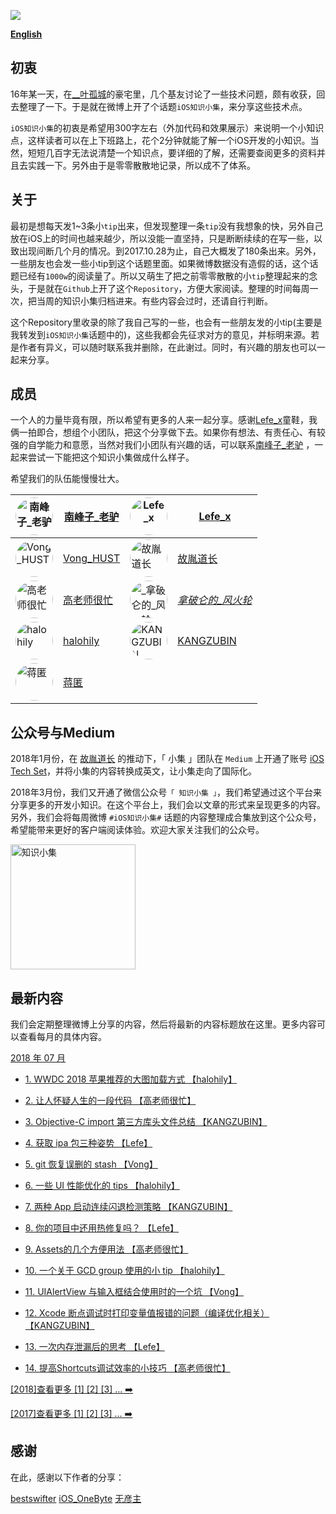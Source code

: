 

![](https://github.com/southpeak/iOS-tech-set/blob/master/images/Banner.png?raw=true)

**[English](https://github.com/southpeak/iOS-tech-set/blob/master/README_EN.md)**

## 初衷

16年某一天，在[__叶孤城](https://weibo.com/u/1438670852)的豪宅里，几个基友讨论了一些技术问题，颇有收获，回去整理了一下。于是就在微博上开了个话题`iOS知识小集`，来分享这些技术点。

`iOS知识小集`的初衷是希望用300字左右（外加代码和效果展示）来说明一个小知识点，这样读者可以在上下班路上，花个2分钟就能了解一个iOS开发的小知识。当然，短短几百字无法说清楚一个知识点，要详细的了解，还需要查阅更多的资料并且去实践一下。另外由于是零零散散地记录，所以成不了体系。

## 关于

最初是想每天发1~3条小`tip`出来，但发现整理一条`tip`没有我想象的快，另外自己放在iOS上的时间也越来越少，所以没能一直坚持，只是断断续续的在写一些，以致出现间断几个月的情况。到2017.10.28为止，自己大概发了180条出来。另外，一些朋友也会发一些小tip到这个话题里面。如果微博数据没有造假的话，这个话题已经有`1000w`的阅读量了。所以又萌生了把之前零零散散的小`tip`整理起来的念头，于是就在`Github`上开了这个`Repository`，方便大家阅读。整理的时间每周一次，把当周的知识小集归档进来。有些内容会过时，还请自行判断。

这个Repository里收录的除了我自己写的一些，也会有一些朋友发的小tip(主要是我转发到`iOS知识小集`话题中的)，这些我都会先征求对方的意见，并标明来源。若是作者有异义，可以随时联系我并删除，在此谢过。同时，有兴趣的朋友也可以一起来分享。

## 成员

一个人的力量毕竟有限，所以希望有更多的人来一起分享。感谢[Lefe_x](https://weibo.com/u/5953150140)童鞋，我俩一拍即合，想组个小团队，把这个分享做下去。如果你有想法、有责任心、有较强的自学能力和意愿，当然对我们小团队有兴趣的话，可以联系[南峰子_老驴](http://weibo.com/touristdiary) ，一起来尝试一下能把这个知识小集做成什么样子。

希望我们的队伍能慢慢壮大。

 <a href="https://weibo.com/touristdiary"><img style="border-radius: 30px" src="https://tva1.sinaimg.cn/crop.1.0.1366.1366.180/c5ff030ejw8f5bbc70i61j212011yq80.jpg" title="南峰子_老驴" width="60"/></a> | [南峰子_老驴](https://weibo.com/touristdiary) | <a href="https://weibo.com/u/5953150140"><img style="border-radius: 30px" src="https://tva4.sinaimg.cn/crop.8.0.1226.1226.180/006uSOiEjw8f9h4ihstq4j30yi0y2gnq.jpg" title="Lefe_x" width="60"/></a> | [Lefe_x](https://weibo.com/u/5953150140) 
------------- | ------------- | ------------- | -------------
<a href="https://weibo.com/VongLo"><img style="border-radius: 30px" src="https://tvax3.sinaimg.cn/crop.0.0.667.667.180/ba81ca29ly8fhu4meonedj20ij0ijgmh.jpg" title="Vong_HUST" width="60"/></a> | [Vong_HUST](https://weibo.com/VongLo) | <a href="https://weibo.com/soapyigu"><img style="border-radius: 30px" src="https://tva4.sinaimg.cn/crop.14.0.721.721.180/6cf34ee4jw8f8rdmtzzgmj20ku0k10t5.jpg" title="故胤道长" width="60"/></a> | [故胤道长](https://weibo.com/soapyigu)
<a href="https://weibo.com/517082456"><img style="border-radius: 30px" src="https://tva4.sinaimg.cn/crop.0.0.1242.1242.180/5fe18d75jw8evft9qcjh5j20yi0yigo5.jpg" title="高老师很忙" width="60"/></a> | [高老师很忙](https://weibo.com/517082456) | <a href="https://weibo.com/u/2293476232"><img style="border-radius: 30px" src="https://tvax1.sinaimg.cn/crop.6.0.737.737.180/88b3ab88ly8fnassmyvedj20ku0khgma.jpg" title="_拿破仑的_风火轮_" width="60"/></a> | [_拿破仑的_风火轮_](https://weibo.com/u/2293476232) 
<a href="http://weibo.com/halohily"><img style="border-radius: 30px" src="http://ww4.sinaimg.cn/mw690/d9ec7ffcjw8f8a753z961j20e80dp0t3.jpg" title="halohily" width="60"/></a> | [halohily](http://weibo.com/halohily) | <a href="https://weibo.com/kangzubin"><img style="border-radius: 30px" src="https://tva3.sinaimg.cn/crop.0.0.440.440.180/621b53aejw8ekybg28hxzj20c80c83z0.jpg" title="KANGZUBIN" width="60"/></a> | [KANGZUBIN](https://weibo.com/kangzubin) 
<a href="https://weibo.com/cimer"><img style="border-radius: 30px" src="https://tvax3.sinaimg.cn/crop.0.0.240.240.180/63fbed7aly8fgwp4qd9e4j206o06omx4.jpg" title="蒋匿" width="60"/></a> | [蒋匿](https://weibo.com/cimer) 

## 公众号与Medium

2018年1月份，在 [故胤道长](https://weibo.com/soapyigu) 的推动下，「 小集 」团队在 `Medium` 上开通了账号 [iOS Tech Set](https://medium.com/@iostechset)，并将小集的内容转换成英文，让小集走向了国际化。

2018年3月份，我们又开通了微信公众号`「 知识小集 」`，我们希望通过这个平台来分享更多的开发小知识。在这个平台上，我们会以文章的形式来呈现更多的内容。另外，我们会将每周微博 `#iOS知识小集#` 话题的内容整理成合集放到这个公众号，希望能带来更好的客户端阅读体验。欢迎大家关注我们的公众号。

<img src="https://raw.githubusercontent.com/iOS-Tips/iOS-tech-set/master/images/qrcode.jpg" title="知识小集" width="200"/>

## 最新内容
我们会定期整理微博上分享的内容，然后将最新的内容标题放在这里。更多内容可以查看每月的具体内容。

[2018 年 07 月](https://github.com/southpeak/iOS-tech-set/blob/master/2018/07.md)

* [1. WWDC 2018 苹果推荐的大图加载方式 【halohily】](https://github.com/southpeak/iOS-tech-set/blob/master/2018/07.md#wwdc-2018-%E8%8B%B9%E6%9E%9C%E6%8E%A8%E8%8D%90%E7%9A%84%E5%A4%A7%E5%9B%BE%E5%8A%A0%E8%BD%BD%E6%96%B9%E5%BC%8F)
* [2. 让人怀疑人生的一段代码 【高老师很忙】](https://github.com/southpeak/iOS-tech-set/blob/master/2018/07.md#%E8%AE%A9%E4%BA%BA%E6%80%80%E7%96%91%E4%BA%BA%E7%94%9F%E7%9A%84%E4%B8%80%E6%AE%B5%E4%BB%A3%E7%A0%81)
* [3. Objective-C import 第三方库头文件总结 【KANGZUBIN】](https://github.com/southpeak/iOS-tech-set/blob/master/2018/07.md#objective-c-import-%E7%AC%AC%E4%B8%89%E6%96%B9%E5%BA%93%E5%A4%B4%E6%96%87%E4%BB%B6%E6%80%BB%E7%BB%93)
* [4. 获取 ipa 包三种姿势 【Lefe】](https://github.com/southpeak/iOS-tech-set/blob/master/2018/07.md#%E8%8E%B7%E5%8F%96-ipa-%E5%8C%85%E4%B8%89%E7%A7%8D%E5%A7%BF%E5%8A%BF)
* [5. git 恢复误删的 stash 【Vong】](https://github.com/southpeak/iOS-tech-set/blob/master/2018/07.md#git-%E6%81%A2%E5%A4%8D%E8%AF%AF%E5%88%A0%E7%9A%84-stash)

* [6. 一些 UI 性能优化的 tips 【halohily】](https://github.com/southpeak/iOS-tech-set/blob/master/2018/07.md#%E4%B8%80%E4%BA%9B-ui-%E6%80%A7%E8%83%BD%E4%BC%98%E5%8C%96%E7%9A%84-tips)
* [7. 两种 App 启动连续闪退检测策略 【KANGZUBIN】](https://github.com/southpeak/iOS-tech-set/blob/master/2018/07.md#%E4%B8%A4%E7%A7%8D-app-%E5%90%AF%E5%8A%A8%E8%BF%9E%E7%BB%AD%E9%97%AA%E9%80%80%E6%A3%80%E6%B5%8B%E7%AD%96%E7%95%A5)
* [8. 你的项目中还用热修复吗？ 【Lefe】](https://github.com/southpeak/iOS-tech-set/blob/master/2018/07.md#%E4%BD%A0%E7%9A%84%E9%A1%B9%E7%9B%AE%E4%B8%AD%E8%BF%98%E7%94%A8%E7%83%AD%E4%BF%AE%E5%A4%8D%E5%90%97%EF%BC%9F)
* [9. Assets的几个方便用法 【高老师很忙】](https://github.com/southpeak/iOS-tech-set/blob/master/2018/07.md#assets%E7%9A%84%E5%87%A0%E4%B8%AA%E6%96%B9%E4%BE%BF%E7%94%A8%E6%B3%95)
* [10. 一个关于 GCD group 使用的小 tip 【halohily】](https://github.com/southpeak/iOS-tech-set/blob/master/2018/07.md#%E4%B8%80%E4%B8%AA%E5%85%B3%E4%BA%8E-gcd-group-%E4%BD%BF%E7%94%A8%E7%9A%84%E5%B0%8F-tip)
* [11. UIAlertView 与输入框结合使用时的一个坑 【Vong】](https://github.com/southpeak/iOS-tech-set/blob/master/2018/07.md#uialertview-%E4%B8%8E%E8%BE%93%E5%85%A5%E6%A1%86%E7%BB%93%E5%90%88%E4%BD%BF%E7%94%A8%E6%97%B6%E7%9A%84%E4%B8%80%E4%B8%AA%E5%9D%91)
* [12. Xcode 断点调试时打印变量值报错的问题（编译优化相关） 【KANGZUBIN】](https://github.com/southpeak/iOS-tech-set/blob/master/2018/07.md#xcode-%E6%96%AD%E7%82%B9%E8%B0%83%E8%AF%95%E6%97%B6%E6%89%93%E5%8D%B0%E5%8F%98%E9%87%8F%E5%80%BC%E6%8A%A5%E9%94%99%E7%9A%84%E9%97%AE%E9%A2%98%EF%BC%88%E7%BC%96%E8%AF%91%E4%BC%98%E5%8C%96%E7%9B%B8%E5%85%B3%EF%BC%89)
* [13. 一次内存泄漏后的思考 【Lefe】](https://github.com/southpeak/iOS-tech-set/blob/master/2018/07.md#%E4%B8%80%E6%AC%A1%E5%86%85%E5%AD%98%E6%B3%84%E6%BC%8F%E5%90%8E%E7%9A%84%E6%80%9D%E8%80%83)
* [14. 提高Shortcuts调试效率的小技巧 【高老师很忙】](https://github.com/southpeak/iOS-tech-set/blob/master/2018/07.md#%E6%8F%90%E9%AB%98shortcuts%E8%B0%83%E8%AF%95%E6%95%88%E7%8E%87%E7%9A%84%E5%B0%8F%E6%8A%80%E5%B7%A7)

[[2018]查看更多 [1] [2] [3] ... ➡️](https://github.com/southpeak/iOS-tech-set/blob/master/2018/目录.md)

[[2017]查看更多 [1] [2] [3] ... ➡️](https://github.com/southpeak/iOS-tech-set/blob/master/2017/目录.md)

## 感谢

在此，感谢以下作者的分享：

[bestswifter](https://weibo.com/bestswifter)
[iOS_OneByte](https://weibo.com/u/5549095051)
[无彦主](https://weibo.com/u/2629799120)

